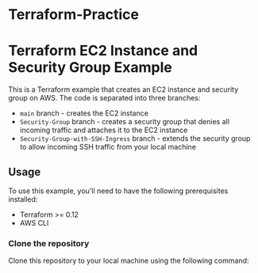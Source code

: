 # Terraform-Practice
# Terraform EC2 Instance and Security Group Example

This is a Terraform example that creates an EC2 instance and security group on AWS. The code is separated into three branches: 

- `main` branch - creates the EC2 instance
- `Security-Group` branch - creates a security group that denies all incoming traffic and attaches it to the EC2 instance
- `Security-Group-with-SSH-Ingress` branch - extends the security group to allow incoming SSH traffic from your local machine

## Usage

To use this example, you'll need to have the following prerequisites installed:

- Terraform >= 0.12
- AWS CLI

### Clone the repository

Clone this repository to your local machine using the following command:

